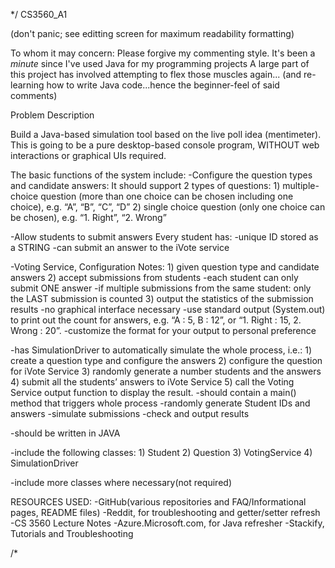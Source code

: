*/ CS3560_A1

(don't panic; see editting screen for maximum readability formatting) 

To whom it may concern: Please forgive my commenting style. It's been a *minute* since I've used Java for my programming projects
A large part of this project has involved attempting to flex those muscles again...
(and re-learning how to write Java code...hence the beginner-feel of said comments)

Problem Description

Build a Java-based simulation tool based on the live poll idea (mentimeter). This is going to be a pure desktop-based console program, WITHOUT web interactions or graphical UIs required.

The basic functions of the system include:
    -Configure the question types and candidate answers:
        It should support 2 types of questions: 
            1) multiple-choice question (more than one choice can be chosen including one choice), e.g. “A”, “B”, “C”, “D” 
            2) single choice question (only one choice can be chosen), e.g. “1. Right”, “2. Wrong” 
      
  -Allow students to submit answers
          Every student has:
              -unique ID stored as a STRING
              -can submit an answer to the iVote service

  -Voting Service, Configuration Notes:
      1) given question type and candidate answers
      2) accept submissions from students
          -each student can only submit ONE answer
          -if multiple submissions from the same student: only the LAST submission is counted
      3) output the statistics of the submission results
          -no graphical interface necessary
          -use standard output (System.out) to print out the count for answers, e.g. “A : 5, B : 12”, or “1. Right : 15, 2. Wrong : 20”. 
          -customize the format for your output to personal preference
        
  -has SimulationDriver to automatically simulate the whole process, i.e.:
          1) create a question type and configure the answers
          2) configure the question for iVote Service
          3) randomly generate a number students and the answers
          4) submit all the students’ answers to iVote Service
          5) call the Voting Service output function to display the result. 
      -should contain a main() method that triggers whole process
          -randomly generate Student IDs and answers
          -simulate submissions
          -check and output results

-should be written in JAVA

-include the following classes:
    1) Student
    2) Question
    3) VotingService
    4) SimulationDriver

-include more classes where necessary(not required)

RESOURCES USED:
    -GitHub(various repositories and FAQ/Informational pages, README files)
    -Reddit, for troubleshooting and getter/setter refresh
    -CS 3560 Lecture Notes
    -Azure.Microsoft.com, for Java refresher
    -Stackify, Tutorials and Troubleshooting

/*
